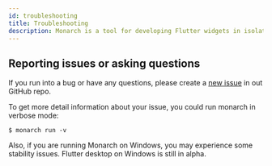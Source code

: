 ```yaml
---
id: troubleshooting
title: Troubleshooting
description: Monarch is a tool for developing Flutter widgets in isolation. It makes it super easy to build widgets for complex UIs.
---
```


## Reporting issues or asking questions

If you run into a bug or have any questions, please create a [new issue](https://github.com/Dropsource/monarch/issues) in out GitHub repo.

To get more detail information about your issue, you could run monarch in
verbose mode:

```shell
$ monarch run -v
```

Also, if you are running Monarch on Windows, you may experience some 
stability issues. Flutter desktop on Windows is still in alpha.